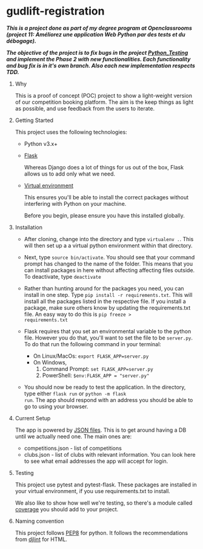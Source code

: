 # gudlift-registration
**_This is a project done as part of my degree program at Openclassrooms (project 11: Améliorez une application Web Python par des tests et du débogage)._**

**_The objective of the project is to fix bugs in the project [Python_Testing](https://github.com/OpenClassrooms-Student-Center/Python_Testing) and implement the Phase 2 with new functionalities. Each functionality and bug fix is in it's own branch. Also each new implementation respects TDD._**


1. Why

    This is a proof of concept (POC) project to show a light-weight version of our competition booking platform. The aim is the keep things as light as possible, and use feedback from the users to iterate.

2. Getting Started

    This project uses the following technologies:

    * Python v3.x+

    * [Flask](https://flask.palletsprojects.com/en/1.1.x/)

        Whereas Django does a lot of things for us out of the box, Flask allows us to add only what we need. 
     

    * [Virtual environment](https://virtualenv.pypa.io/en/stable/installation.html)

        This ensures you'll be able to install the correct packages without interfering with Python on your machine.

        Before you begin, please ensure you have this installed globally. 


3. Installation

    - After cloning, change into the directory and type <code>virtualenv .</code>. This will then set up a a virtual python environment within that directory.

    - Next, type <code>source bin/activate</code>. You should see that your command prompt has changed to the name of the folder. This means that you can install packages in here without affecting affecting files outside. To deactivate, type <code>deactivate</code>

    - Rather than hunting around for the packages you need, you can install in one step. Type <code>pip install -r requirements.txt</code>. This will install all the packages listed in the respective file. If you install a package, make sure others know by updating the requirements.txt file. An easy way to do this is <code>pip freeze > requirements.txt</code>

    - Flask requires that you set an environmental variable to the python file. However you do that, you'll want to set the file to be <code>server.py</code>. To do that run the following command in your terminal:
        - On Linux/MacOs: <code>export FLASK_APP=server.py</code>
        - On Windows, 
            1. Command Prompt: <code>set FLASK_APP=server.py</code>
            2. PowerShell: <code>$env:FLASK_APP = "server.py"</code>

    - You should now be ready to test the application. In the directory, type either <code>flask run</code> or <code>python -m flask run</code>. The app should respond with an address you should be able to go to using your browser.

4. Current Setup

    The app is powered by [JSON files](https://www.tutorialspoint.com/json/json_quick_guide.htm). This is to get around having a DB until we actually need one. The main ones are:
     
    * competitions.json - list of competitions
    * clubs.json - list of clubs with relevant information. You can look here to see what email addresses the app will accept for login.

5. Testing

    This project use pytest and pytest-flask. These packages are installed in your virtual environment, if you use requirements.txt to install.

    We also like to show how well we're testing, so there's a module called 
    [coverage](https://coverage.readthedocs.io/en/coverage-5.1/) you should add to your project.

6. Naming convention

    This project follows [PEP8](https://peps.python.org/pep-0008/) for python. It follows the recommendations from [djlint](https://www.djlint.com/docs/getting-started/) for HTML.



